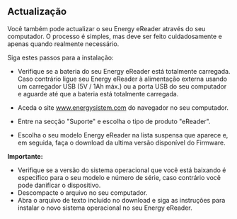 ## Actualização

Você também pode actualizar o seu Energy eReader através do seu computador. O processo é simples, mas deve ser feito cuidadosamente e apenas quando realmente necessário. 

Siga estes passos para a instalação: 

* Verifique se a bateria do seu Energy eReader está totalmente carregada. Caso contrário ligue seu Energy eReader à alimentação externa usando um carregador USB (5V / 1Ah máx.) ou a porta USB do seu computador e aguarde até que a bateria está totalmente carregada. 

* Aceda o site www.energysistem.com do navegador no seu computador. 

* Entre na secção "Suporte" e escolha o tipo de produto "eReader". 

* Escolha o seu modelo Energy eReader na lista suspensa que aparece e, em seguida, faça o download da ultima versão disponível do Firmware.

**Importante:** 
* Verifique se a versão do sistema operacional que você está baixando é específico para o seu modelo e número de série, caso contrário você pode danificar o dispositivo. 
* Descompacte o arquivo no seu computador. 
* Abra o arquivo de texto incluído no download e siga as instruções para instalar o novo sistema operacional no seu Energy eReader. 
